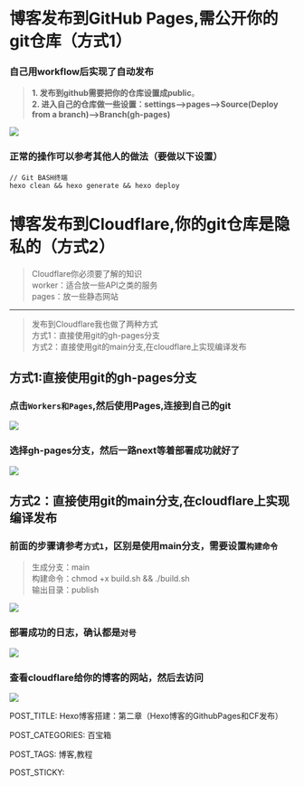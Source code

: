
# 博客发布到GitHub Pages,需公开你的git仓库（方式1）

### 自己用workflow后实现了自动发布

> **1. 发布到github需要把你的仓库设置成public**。  
> **2. 进入自己的仓库做一些设置：settings-->pages-->Source(Deploy from a branch)-->Branch(gh-pages)**

![](http://www.kdocs.cn/api/v3/office/copy/alFYa2hKNzRFbFRZeFljTTN3MVRjbTVPMmFRN1d3Z3pWTjAxbXF2aWlMQU5YUFRtVllWN0R1RXQvTEszeERIK2FCUkwvc25JRk1CdGRjL2h2S1V3MVZiaTJTS0FsVlk1YVJieWxHUVUxVnBOUWRZeStxYThJZ3JjbGc5Q3VKdDFMQ0o3SWVtZ2hpZzNUSVZRd3BJZ21PeEdqL0hyRkdIWmlwQ1owMU5WZExkSnlCTWJmRGN5UEd4SW9rOFFhditYNUJudWY0OGZwd0JmSVFpVkMzbjNYUDlnWnJmRktSSFJvN2VEZjJBUDBER1ErNUI1RzJ6c3BNR29ONm54Zm1yalV4Y2ZubDBuN1A0PQ==/attach/object/MFSDJKQ7ADQFG?)

### 正常的操作可以参考其他人的做法（要做以下设置）

```
// Git BASH终端
hexo clean && hexo generate && hexo deploy  
```

# 博客发布到Cloudflare,你的git仓库是隐私的（方式2）

> Cloudflare你必须要了解的知识  
> worker：适合放一些API之类的服务  
> pages：放一些静态网站

----------

> 发布到Cloudflare我也做了两种方式  
> 方式1：直接使用git的gh-pages分支  
> 方式2：直接使用git的main分支,在cloudflare上实现编译发布

## 方式1:直接使用git的gh-pages分支

### 点击`Workers和Pages`,然后使用Pages,连接到自己的git

![](http://www.kdocs.cn/api/v3/office/copy/alFYa2hKNzRFbFRZeFljTTN3MVRjbTVPMmFRN1d3Z3pWTjAxbXF2aWlMQU5YUFRtVllWN0R1RXQvTEszeERIK2FCUkwvc25JRk1CdGRjL2h2S1V3MVZiaTJTS0FsVlk1YVJieWxHUVUxVnBOUWRZeStxYThJZ3JjbGc5Q3VKdDFMQ0o3SWVtZ2hpZzNUSVZRd3BJZ21PeEdqL0hyRkdIWmlwQ1owMU5WZExkSnlCTWJmRGN5UEd4SW9rOFFhditYNUJudWY0OGZwd0JmSVFpVkMzbjNYUDlnWnJmRktSSFJvN2VEZjJBUDBER1ErNUI1RzJ6c3BNR29ONm54Zm1yalV4Y2ZubDBuN1A0PQ==/attach/object/LFDUDKQ7ABADQ?)

### 选择gh-pages分支，然后一路next等着部署成功就好了

![](http://www.kdocs.cn/api/v3/office/copy/alFYa2hKNzRFbFRZeFljTTN3MVRjbTVPMmFRN1d3Z3pWTjAxbXF2aWlMQU5YUFRtVllWN0R1RXQvTEszeERIK2FCUkwvc25JRk1CdGRjL2h2S1V3MVZiaTJTS0FsVlk1YVJieWxHUVUxVnBOUWRZeStxYThJZ3JjbGc5Q3VKdDFMQ0o3SWVtZ2hpZzNUSVZRd3BJZ21PeEdqL0hyRkdIWmlwQ1owMU5WZExkSnlCTWJmRGN5UEd4SW9rOFFhditYNUJudWY0OGZwd0JmSVFpVkMzbjNYUDlnWnJmRktSSFJvN2VEZjJBUDBER1ErNUI1RzJ6c3BNR29ONm54Zm1yalV4Y2ZubDBuN1A0PQ==/attach/object/KCKUFKQ7ADAC2?)

## 方式2：直接使用git的main分支,在cloudflare上实现编译发布

### 前面的步骤请参考`方式1`，区别是使用main分支，需要设置`构建命令`

> 生成分支：main  
> 构建命令：chmod +x build.sh && ./build.sh  
> 输出目录：publish

![](http://www.kdocs.cn/api/v3/office/copy/alFYa2hKNzRFbFRZeFljTTN3MVRjbTVPMmFRN1d3Z3pWTjAxbXF2aWlMQU5YUFRtVllWN0R1RXQvTEszeERIK2FCUkwvc25JRk1CdGRjL2h2S1V3MVZiaTJTS0FsVlk1YVJieWxHUVUxVnBOUWRZeStxYThJZ3JjbGc5Q3VKdDFMQ0o3SWVtZ2hpZzNUSVZRd3BJZ21PeEdqL0hyRkdIWmlwQ1owMU5WZExkSnlCTWJmRGN5UEd4SW9rOFFhditYNUJudWY0OGZwd0JmSVFpVkMzbjNYUDlnWnJmRktSSFJvN2VEZjJBUDBER1ErNUI1RzJ6c3BNR29ONm54Zm1yalV4Y2ZubDBuN1A0PQ==/attach/object/CRZELKQ7ADAEE?)

### 部署成功的日志，确认都是`对号`

![](http://www.kdocs.cn/api/v3/office/copy/alFYa2hKNzRFbFRZeFljTTN3MVRjbTVPMmFRN1d3Z3pWTjAxbXF2aWlMQU5YUFRtVllWN0R1RXQvTEszeERIK2FCUkwvc25JRk1CdGRjL2h2S1V3MVZiaTJTS0FsVlk1YVJieWxHUVUxVnBOUWRZeStxYThJZ3JjbGc5Q3VKdDFMQ0o3SWVtZ2hpZzNUSVZRd3BJZ21PeEdqL0hyRkdIWmlwQ1owMU5WZExkSnlCTWJmRGN5UEd4SW9rOFFhditYNUJudWY0OGZwd0JmSVFpVkMzbjNYUDlnWnJmRktSSFJvN2VEZjJBUDBER1ErNUI1RzJ6c3BNR29ONm54Zm1yalV4Y2ZubDBuN1A0PQ==/attach/object/76JERKQ7ADAEE?)

### 查看cloudflare给你的博客的网站，然后去访问

![](http://www.kdocs.cn/api/v3/office/copy/alFYa2hKNzRFbFRZeFljTTN3MVRjbTVPMmFRN1d3Z3pWTjAxbXF2aWlMQU5YUFRtVllWN0R1RXQvTEszeERIK2FCUkwvc25JRk1CdGRjL2h2S1V3MVZiaTJTS0FsVlk1YVJieWxHUVUxVnBOUWRZeStxYThJZ3JjbGc5Q3VKdDFMQ0o3SWVtZ2hpZzNUSVZRd3BJZ21PeEdqL0hyRkdIWmlwQ1owMU5WZExkSnlCTWJmRGN5UEd4SW9rOFFhditYNUJudWY0OGZwd0JmSVFpVkMzbjNYUDlnWnJmRktSSFJvN2VEZjJBUDBER1ErNUI1RzJ6c3BNR29ONm54Zm1yalV4Y2ZubDBuN1A0PQ==/attach/object/ETOETKQ7ACADK?)

POST_TITLE: Hexo博客搭建：第二章（Hexo博客的GithubPages和CF发布）

POST_CATEGORIES: 百宝箱

POST_TAGS: 博客,教程

POST_STICKY:
<!--stackedit_data:
eyJoaXN0b3J5IjpbMTY1NjU5ODEwM119
-->